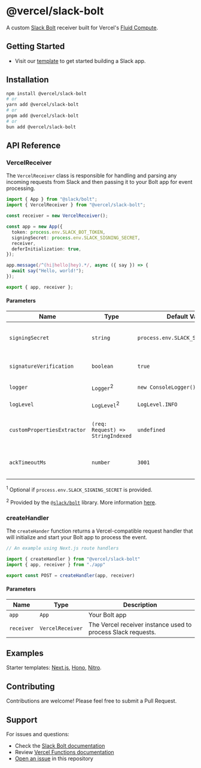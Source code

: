 # @vercel/slack-bolt

A custom [Slack Bolt](https://slack.dev/bolt-js/) receiver built for Vercel's [Fluid Compute](https://vercel.com/docs/fluid-compute).

## Getting Started
- Visit our [template](https://vercel.com/templates/backend/slack-bolt-with-nitro) to get started building a Slack app.


## Installation
```bash
npm install @vercel/slack-bolt
# or
yarn add @vercel/slack-bolt
# or
pnpm add @vercel/slack-bolt
# or
bun add @vercel/slack-bolt
```

## API Reference

### VercelReceiver
The `VercelReceiver` class is responsible for handling and parsing any incoming requests from Slack and then passing it to your Bolt app for event processing.

```typescript
import { App } from "@slack/bolt";
import { VercelReceiver } from "@vercel/slack-bolt";

const receiver = new VercelReceiver();

const app = new App({
  token: process.env.SLACK_BOT_TOKEN,
  signingSecret: process.env.SLACK_SIGNING_SECRET,
  receiver,
  deferInitialization: true,
});

app.message(/^(hi|hello|hey).*/, async ({ say }) => {
  await say("Hello, world!");
});

export { app, receiver };
```
#### Parameters

| Name | Type | Default Value | Required | Description |
| --- | --- | --- | --- | --- |
| `signingSecret` | `string` | `process.env.SLACK_SIGNING_SECRET` | No<sup>1</sup> | Signing secret for your Slack app used to verify requests. |
| `signatureVerification` | `boolean` | `true` | No | Enable or disable request signature verification. |
| `logger` | `Logger`<sup>2</sup> | `new ConsoleLogger()` | No | Logger used for diagnostics. |
| `logLevel` | `LogLevel`<sup>2</sup> | `LogLevel.INFO` | No | Minimum log level for the logger. |
| `customPropertiesExtractor` | `(req: Request) => StringIndexed` | `undefined` | No | Return value is merged into Bolt event `customProperties`<sup>2</sup>. |
| `ackTimeoutMs` | `number` | `3001` | No | Milliseconds to wait for `ack()` before returning a timeout error. |

<sup>1</sup> Optional if `process.env.SLACK_SIGNING_SECRET` is provided.

<sup>2</sup> Provided by the [`@slack/bolt`](https://www.npmjs.com/package/@slack/bolt) library. More information [here](https://docs.slack.dev/tools/bolt-js/reference#app-options).


### createHandler
The `createHander` function returns a Vercel-compatible request handler that will initialize and start your Bolt app to process the event.

```typescript
// An example using Next.js route handlers

import { createHandler } from "@vercel/slack-bolt"
import { app, receiver } from "./app"

export const POST = createHandler(app, receiver)
```

#### Parameters

| Name        | Type        | Description                                              |
|-------------|-------------|----------------------------------------------------------|
| `app`       | `App`       | Your Bolt app                                            |
| `receiver`  | `VercelReceiver`  | The Vercel receiver instance used to process Slack requests. |

## Examples
Starter templates: [Next.js](https://github.com/vercel-labs/slack-bolt/tree/examples/examples/nextjs), [Hono](https://github.com/vercel-labs/slack-bolt/tree/examples/examples/hono), [Nitro](https://github.com/vercel-labs/slack-bolt/tree/examples/examples/nitro).

## Contributing

Contributions are welcome! Please feel free to submit a Pull Request.

## Support

For issues and questions:

- Check the [Slack Bolt documentation](https://slack.dev/bolt-js/)
- Review [Vercel Functions documentation](https://vercel.com/docs/functions)
- [Open an issue](https://github.com/vercel-labs/slack-bolt/issues) in this repository
